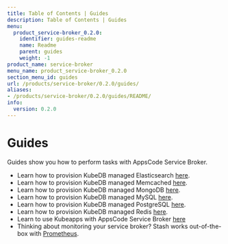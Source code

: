 ```yaml
---
title: Table of Contents | Guides
description: Table of Contents | Guides
menu:
  product_service-broker_0.2.0:
    identifier: guides-readme
    name: Readme
    parent: guides
    weight: -1
product_name: service-broker
menu_name: product_service-broker_0.2.0
section_menu_id: guides
url: /products/service-broker/0.2.0/guides/
aliases:
- /products/service-broker/0.2.0/guides/README/
info:
  version: 0.2.0
---
```


# Guides

Guides show you how to perform tasks with AppsCode Service Broker.

- Learn how to provision KubeDB managed Elasticsearch [here](/products/service-broker/0.2.0/guides/kubedb/elasticsearch).
- Learn how to provision KubeDB managed Memcached [here](/products/service-broker/0.2.0/guides/kubedb/memcached).
- Learn how to provision KubeDB managed MongoDB [here](/products/service-broker/0.2.0/guides/kubedb/mongodb).
- Learn how to provision KubeDB managed MySQL [here](/products/service-broker/0.2.0/guides/kubedb/mysql).
- Learn how to provision KubeDB managed PostgreSQL [here](/products/service-broker/0.2.0/guides/kubedb/postgres).
- Learn how to provision KubeDB managed Redis [here](/products/service-broker/0.2.0/guides/kubedb/redis).
- Learn to use Kubeapps with AppsCode Service Broker [here](/products/service-broker/0.2.0/guides/kubeapps)
- Thinking about monitoring your service broker? Stash works out-of-the-box with [Prometheus](/products/service-broker/0.2.0/guides/monitoring/overview).
